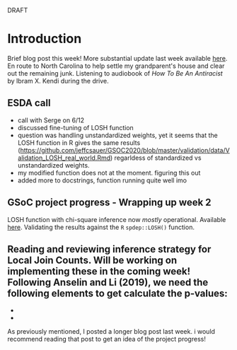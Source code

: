 DRAFT

# Introduction

Brief blog post this week! More substantial update last week available [here](https://jeffcsauer.github.io/post/2020/06/07/gsoc-blog-2-coding-progress-revisions-and-more/). En route to North Carolina to help settle my grandparent's house and clear out the remaining junk. Listening to audiobook of *How To Be An Antiracist* by Ibram X. Kendi during the drive.  

## ESDA call

- call with Serge on 6/12
- discussed fine-tuning of LOSH function
- question was handling unstandardized weights, yet it seems that the LOSH function in R gives the same results (https://github.com/jeffcsauer/GSOC2020/blob/master/validation/data/Validation_LOSH_real_world.Rmd) regarldess of standardized vs unstandardized weights. 
- my modified function does not at the moment. figuring this out
- added more to docstrings, function running quite well imo

## GSoC project progress - Wrapping up week 2

LOSH function with chi-square inference now *mostly* operational. Available [here](https://github.com/jeffcsauer/GSOC2020/blob/master/validation/Validation_LOSH.ipynb). Validating the results against the `R` `spdep::LOSH()` function. 

Reading and reviewing inference strategy for Local Join Counts. Will be working on implementing these in the coming week! Following Anselin and Li (2019), we need the following elements to get calculate the p-values:
-
-
-


As previously mentioned, I posted a longer blog post last week. i would recommend reading that post to get an idea of the project progress!

